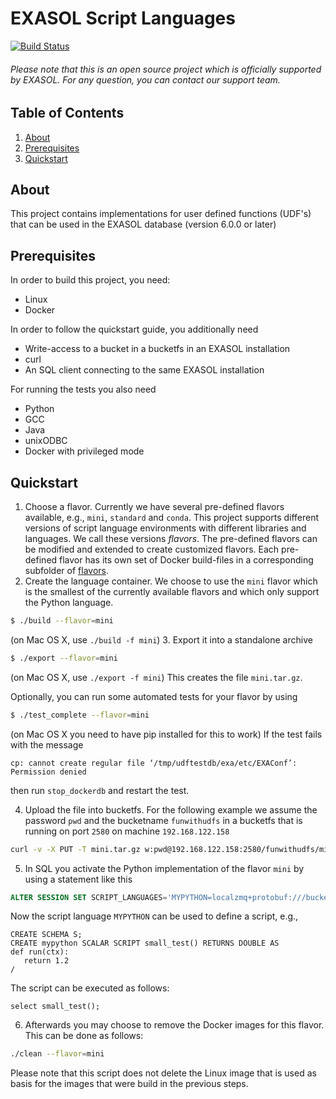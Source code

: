# EXASOL Script Languages
[![Build Status](https://travis-ci.org/exasol/script-languages.svg?branch=master)](https://travis-ci.org/exasol/script-languages)

###### Please note that this is an open source project which is officially supported by EXASOL. For any question, you can contact our support team.

## Table of Contents
1. [About](#about)
2. [Prerequisites](#prerequisites)
3. [Quickstart](#quickstart)

## About
This project contains implementations for user defined functions (UDF's) that can be used in the EXASOL database (version 6.0.0 or later)

## Prerequisites
In order to build this project, you need:
* Linux
* Docker

In order to follow the quickstart guide, you additionally need
* Write-access to a bucket in a bucketfs in an EXASOL installation
* curl
* An SQL client connecting to the same EXASOL installation

For running the tests you also need
* Python
* GCC
* Java
* unixODBC
* Docker with privileged mode

## Quickstart
1. Choose a flavor. Currently we have several pre-defined flavors available, e.g., `mini`, `standard` and `conda`.
This project supports different versions of script language environments with different libraries and languages.
We call these versions _flavors_. The pre-defined flavors can be modified and extended to create customized flavors.
Each pre-defined flavor has its own set of Docker build-files in a corresponding subfolder of [flavors](flavors).
2. Create the language container. We choose to use the `mini` flavor which is the smallest of the currently available flavors and which only support the Python language.
```bash
$ ./build --flavor=mini
```
(on Mac OS X, use `./build -f mini`)
3. Export it into a standalone archive
```bash
$ ./export --flavor=mini
```
(on Mac OS X, use `./export -f mini`)
This creates the file `mini.tar.gz`.

Optionally, you can run some automated tests for your flavor by using
```bash
$ ./test_complete --flavor=mini
```
(on Mac OS X you need to have pip installed for this to work)
If the test fails with the message
```
cp: cannot create regular file ‘/tmp/udftestdb/exa/etc/EXAConf’: Permission denied
```
then run `stop_dockerdb` and restart the test.

4. Upload the file into bucketfs. For the following example we assume the password `pwd` and the bucketname `funwithudfs` in a bucketfs that is running on port `2580` on machine `192.168.122.158`
```bash
curl -v -X PUT -T mini.tar.gz w:pwd@192.168.122.158:2580/funwithudfs/mini.tar.gz
```
5. In SQL you activate the Python implementation of the flavor `mini` by using a statement like this
```sql
ALTER SESSION SET SCRIPT_LANGUAGES='MYPYTHON=localzmq+protobuf:///bucketfsname/funwithudfs/mini?lang=python#buckets/bucketfsname/funwithudfs/mini/exaudf/exaudfclient';
```
Now the script language `MYPYTHON` can be used to define a script, e.g., 
```
CREATE SCHEMA S;
CREATE mypython SCALAR SCRIPT small_test() RETURNS DOUBLE AS
def run(ctx):
   return 1.2
/
```
The script can be executed as follows:
```
select small_test();
```
6. Afterwards you may choose to remove the Docker images for this flavor. This can be done as follows:
```bash
./clean --flavor=mini
```
Please note that this script does not delete the Linux image that is used as basis for the images that were build in the previous steps.



